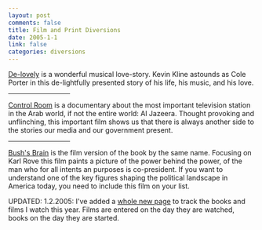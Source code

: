 ```yaml
--- 
layout: post
comments: false
title: Film and Print Diversions
date: 2005-1-1
link: false
categories: diversions
---
```

<a href="http://musicplasma.com/" title="De-lovely">De-lovely</a> is a wonderful musical love-story. Kevin Kline astounds as Cole Porter in this de-lightfully presented story of his life, his music, and his love.

<hr width="25%" /><a href="http://imdb.com/title/tt0391024/" title="Control Room">Control Room</a> is a documentary about the most important television station in the Arab world, if not the entire world: Al Jazeera. Thought provoking and unflinching, this important film shows us that there is always another side to the stories our media and our government present.

<hr width="25%" /><a href="http://imdb.com/title/tt0403910/" title="Bush's Brain">Bush's Brain</a> is the film version of the book by the same name. Focusing on Karl Rove this film paints a picture of the power behind the power, of the man who for all intents an purposes is co-president. If you want to understand one of the key figures shaping the political landscape in America today, you need to include this film on your list.

UPDATED: 1.2.2005: I've added a <a href="http://zanshin.net/diversions.php" title="Diversions">whole new page</a> to track the books and films I watch this year. Films are entered on the day they are watched, books on the day they are started.
